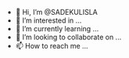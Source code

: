 - 👋 Hi, I’m @SADEKULISLA
- 👀 I’m interested in ...
- 🌱 I’m currently learning ...
- 💞️ I’m looking to collaborate on ...
- 📫 How to reach me ...

<!---
SADEKULISLA/SADEKULISLA is a ✨ special ✨ repository because its `README.md` (this file) appears on your GitHub profile.
You can click the Preview link to take a look at your changes.
--->
